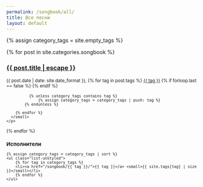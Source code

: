 ```yaml
---
permalink: /songbook/all/
title: Все песни
layout: default
---
```


<div class="row">

<div class="col-sm-9">

{% assign category_tags = site.empty_tags %}

{% for post in site.categories.songbook %}
  <div class="post-list-item">
    <h3 class="post-title" itemprop="name headline">
      <a href="{{ post.url | relative_url }}">{{ post.title | escape }}</a>
    </h3>
    <p class="text-muted">
      <small>
        <span datetime="{{ post.date | date_to_xmlschema }}" itemprop="datePublished">{{ post.date | date: site.date_format }}</span>,
        {% for tag in post.tags %}
          <a class="tag" href="/{{ post.categories | first | slugify }}/{{ tag }}/">{{ tag }}</a>
          {% if forloop.last == false %}&middot;{% endif %}

		      {% unless category_tags contains tag %}
			      {% assign category_tags = category_tags | push: tag %}
	        {% endunless %}

        {% endfor %}
      </small>
    </p>
  </div>
{% endfor %}

</div>

<div class="col-sm-3">

</div>

  <h3>Исполнители</h3>

	{% assign category_tags = category_tags | sort %}
	<ul class="list-unstyled">
		{% for tag in category_tags %}
		<li><a href="/songbook/{{ tag }}/">{{ tag }}</a> <small>{{ site.tags[tag] | size }}</small></li>
		{% endfor %}
	</ul>

</div>
